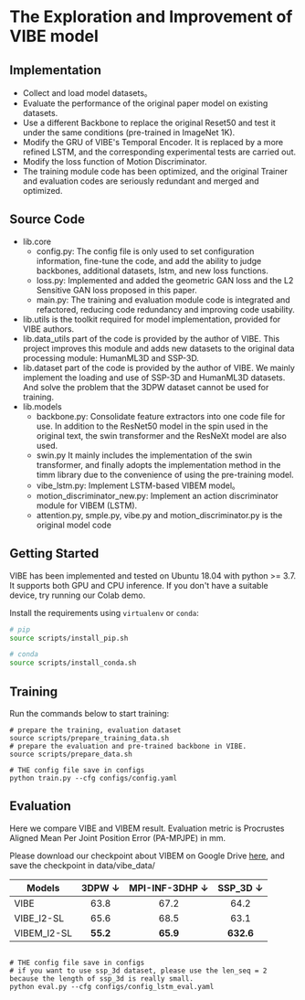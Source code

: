 # The Exploration and Improvement of VIBE model


## Implementation
- Collect and load model datasets。
- Evaluate the performance of the original paper model on existing datasets.
- Use a different Backbone to replace the original Reset50 and test it under the same conditions (pre-trained in ImageNet 1K).
- Modify the GRU of VIBE's Temporal Encoder. It is replaced by a more refined LSTM, and the corresponding experimental tests are carried out.
- Modify the loss function of Motion Discriminator.
- The training module code has been optimized, and the original Trainer and evaluation codes are seriously redundant and merged and optimized.

## Source Code
- lib.core
  - config.py: The config file is only used to set configuration information, fine-tune the code, and add the ability to judge backbones, additional datasets, lstm, and new loss functions.
  - loss.py: Implemented and added the geometric GAN loss and the L2 Sensitive GAN loss proposed in this paper.
  - main.py: The training and evaluation module code is integrated and refactored, reducing code redundancy and improving code usability.
- lib.utils is the toolkit required for model implementation, provided for VIBE authors.
- lib.data_utils part of the code is provided by the author of VIBE. This project improves this module and adds new datasets to the original data processing module: HumanML3D and SSP-3D.
- lib.dataset part of the code is provided by the author of VIBE. We mainly implement the loading and use of SSP-3D and HumanML3D datasets. And solve the problem that the 3DPW dataset cannot be used for training.
- lib.models 
  - backbone.py: Consolidate feature extractors into one code file for use. In addition to the ResNet50 model in the spin used in the original text, the swin transformer and the ResNeXt model are also used.
  - swin.py It mainly includes the implementation of the swin transformer, and finally adopts the implementation method in the timm library due to the convenience of using the pre-training model.
  - vibe_lstm.py: Implement LSTM-based VIBEM model。
  - motion_discriminator_new.py: Implement an action discriminator module for VIBEM (LSTM).
  - attention.py, smple.py, vibe.py and motion_discriminator.py is the original model code

## Getting Started
VIBE has been implemented and tested on Ubuntu 18.04 with python >= 3.7. It supports both GPU and CPU inference.
If you don't have a suitable device, try running our Colab demo. 


Install the requirements using `virtualenv` or `conda`:
```bash
# pip
source scripts/install_pip.sh

# conda
source scripts/install_conda.sh
```

## Training
Run the commands below to start training:

```shell script
# prepare the training, evaluation dataset
source scripts/prepare_training_data.sh
# prepare the evaluation and pre-trained backbone in VIBE.
source scripts/prepare_data.sh

# THE config file save in configs
python train.py --cfg configs/config.yaml
```
## Evaluation

Here we compare VIBE and VIBEM result. Evaluation metric is
Procrustes Aligned Mean Per Joint Position Error (PA-MPJPE) in mm.

Please download our checkpoint about VIBEM on Google Drive [here](https://drive.google.com/file/d/1J77gZxEQ_Ge5PROuzDVHE2pN-rpdoReS/view?usp=share_link), 
and save the checkpoint in data/vibe_data/

| Models      | 3DPW &#8595; | MPI-INF-3DHP &#8595; | SSP_3D &#8595; |
|-------------|:------------:|:--------------------:|:--------------:|
| VIBE        |     63.8     |         67.2         |      64.2      |   
| VIBE_l2-SL  |     65.6     |         68.5         |      63.1      | 
| VIBEM_l2-SL |   **55.2**   |       **65.9**       |   **632.6**    | 


```shell script

# THE config file save in configs
# if you want to use ssp_3d dataset, please use the len_seq = 2 because the length of ssp_3d is really small.
python eval.py --cfg configs/config_lstm_eval.yaml
```
